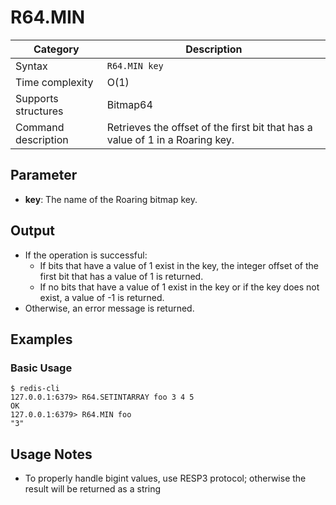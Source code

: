 # R64.MIN

| Category            | Description                                                                   |
| ------------------- | ----------------------------------------------------------------------------- |
| Syntax              | `R64.MIN key`                                                                 |
| Time complexity     | O(1)                                                                          |
| Supports structures | Bitmap64                                                                      |
| Command description | Retrieves the offset of the first bit that has a value of 1 in a Roaring key. |

## Parameter

- **key**: The name of the Roaring bitmap key.

## Output

- If the operation is successful:
  - If bits that have a value of 1 exist in the key, the integer offset of the first bit that has a value of 1 is returned.
  - If no bits that have a value of 1 exist in the key or if the key does not exist, a value of -1 is returned.
- Otherwise, an error message is returned.

## Examples

### Basic Usage

```
$ redis-cli
127.0.0.1:6379> R64.SETINTARRAY foo 3 4 5
OK
127.0.0.1:6379> R64.MIN foo
"3"
```

## Usage Notes

- To properly handle bigint values, use RESP3 protocol; otherwise the result will be returned as a string
